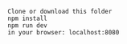 
    Clone or download this folder
    npm install
    npm run dev
    in your browser: localhost:8080
